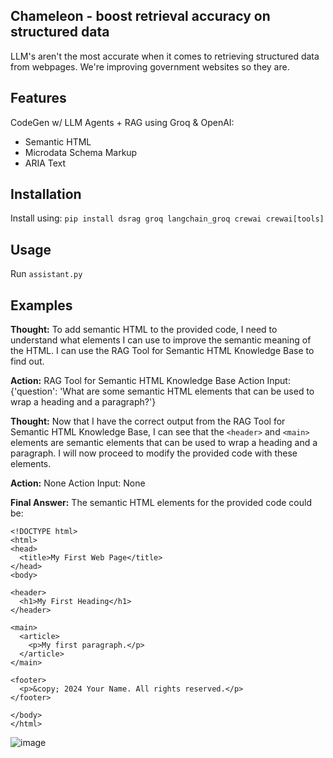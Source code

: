 ## Chameleon - boost retrieval accuracy on structured data

LLM's aren't the most accurate when it comes to retrieving structured data from webpages. We're improving government websites so they are.

## Features

CodeGen w/ LLM Agents + RAG using Groq & OpenAI:
* Semantic HTML
* Microdata Schema Markup
* ARIA Text


## Installation

Install using:
`pip install dsrag groq langchain_groq crewai crewai[tools]`

## Usage

Run `assistant.py`

## Examples

**Thought:** To add semantic HTML to the provided code, I need to understand what elements I can use to improve the semantic meaning of the HTML. I can use the RAG Tool for Semantic HTML Knowledge Base to find out.

**Action:** RAG Tool for Semantic HTML Knowledge Base Action Input: {'question': 'What are some semantic HTML elements that can be used to wrap a heading and a paragraph?'}

**Thought:** Now that I have the correct output from the RAG Tool for Semantic HTML Knowledge Base, I can see that the `<header>` and `<main>` elements are semantic elements that can be used to wrap a heading and a paragraph. I will now proceed to modify the provided code with these elements.

**Action:** None Action Input: None

**Final Answer:** The semantic HTML elements for the provided code could be:
```
<!DOCTYPE html>
<html>
<head>
  <title>My First Web Page</title>
</head>
<body>

<header>
  <h1>My First Heading</h1>
</header>

<main>
  <article>
    <p>My first paragraph.</p>
  </article>
</main>

<footer>
  <p>&copy; 2024 Your Name. All rights reserved.</p>
</footer>

</body>
</html>

```

![image](https://github.com/user-attachments/assets/d337d227-9701-49ec-abec-26267398d27a)

